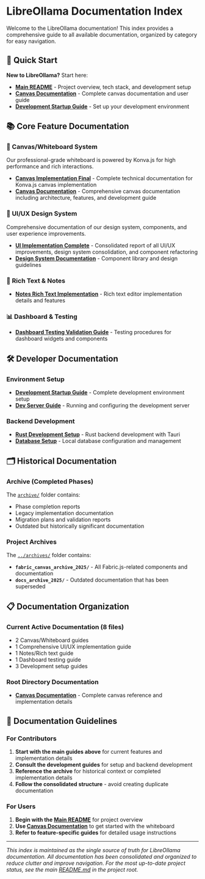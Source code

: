 # LibreOllama Documentation Index

Welcome to the LibreOllama documentation! This index provides a comprehensive guide to all available documentation, organized by category for easy navigation.

## 🚀 Quick Start

**New to LibreOllama?** Start here:
- **[Main README](../README.md)** - Project overview, tech stack, and development setup
- **[Canvas Documentation](./CANVAS_DOCUMENTATION.md)** - Complete canvas documentation and user guide
- **[Development Startup Guide](./development/DEV-STARTUP-GUIDE.md)** - Set up your development environment

## 📚 Core Feature Documentation

### **🎨 Canvas/Whiteboard System**
Our professional-grade whiteboard is powered by Konva.js for high performance and rich interactions.

- **[Canvas Implementation Final](./CANVAS_IMPLEMENTATION_FINAL.md)** - Complete technical documentation for Konva.js canvas implementation
- **[Canvas Documentation](./CANVAS_DOCUMENTATION.md)** - Comprehensive canvas documentation including architecture, features, and development guide

### **🎨 UI/UX Design System**
Comprehensive documentation of our design system, components, and user experience improvements.

- **[UI Implementation Complete](./UI_IMPLEMENTATION_COMPLETE.md)** - Consolidated report of all UI/UX improvements, design system consolidation, and component refactoring
- **[Design System Documentation](./design-system/)** - Component library and design guidelines

### **📝 Rich Text & Notes**
- **[Notes Rich Text Implementation](./NOTES_RICH_TEXT_IMPLEMENTATION_SUMMARY.md)** - Rich text editor implementation details and features

### **📊 Dashboard & Testing**
- **[Dashboard Testing Validation Guide](./DASHBOARD_TESTING_VALIDATION_GUIDE.md)** - Testing procedures for dashboard widgets and components

## 🛠️ Developer Documentation

### **Environment Setup**
- **[Development Startup Guide](./development/DEV-STARTUP-GUIDE.md)** - Complete development environment setup
- **[Dev Server Guide](./development/DEV-SERVER-GUIDE.md)** - Running and configuring the development server

### **Backend Development**
- **[Rust Development Setup](./development/RUST_DEVELOPMENT_SETUP.md)** - Rust backend development with Tauri
- **[Database Setup](./development/DATABASE_SETUP.md)** - Local database configuration and management

## 🗂️ Historical Documentation

### **Archive (Completed Phases)**
The [`archive/`](./archive/) folder contains:
- Phase completion reports
- Legacy implementation documentation  
- Migration plans and validation reports
- Outdated but historically significant documentation

### **Project Archives**
The [`../archives/`](../archives/) folder contains:
- **`fabric_canvas_archive_2025/`** - All Fabric.js-related components and documentation
- **`docs_archive_2025/`** - Outdated documentation that has been superseded

## 📋 Documentation Organization

### **Current Active Documentation** (8 files)
- 2 Canvas/Whiteboard guides
- 1 Comprehensive UI/UX implementation guide  
- 1 Notes/Rich text guide
- 1 Dashboard testing guide
- 3 Development setup guides

### **Root Directory Documentation**
- **[Canvas Documentation](./CANVAS_DOCUMENTATION.md)** - Complete canvas reference and implementation details

## 📝 Documentation Guidelines

### **For Contributors**
1. **Start with the main guides above** for current features and implementation details
2. **Consult the development guides** for setup and backend development  
3. **Reference the archive** for historical context or completed implementation details
4. **Follow the consolidated structure** - avoid creating duplicate documentation

### **For Users**
1. **Begin with the [Main README](../README.md)** for project overview
2. **Use [Canvas Documentation](./CANVAS_DOCUMENTATION.md)** to get started with the whiteboard
3. **Refer to feature-specific guides** for detailed usage instructions

---

*This index is maintained as the single source of truth for LibreOllama documentation. All documentation has been consolidated and organized to reduce clutter and improve navigation. For the most up-to-date project status, see the main [README.md](../README.md) in the project root.*

